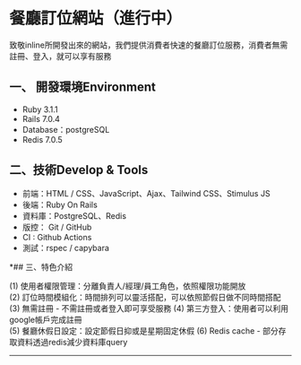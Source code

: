 # 餐廳訂位網站（進行中）
致敬inline所開發出來的網站，我們提供消費者快速的餐廳訂位服務，消費者無需註冊、登入，就可以享有服務 

## 一、 開發環境Environment

- Ruby 3.1.1
- Rails 7.0.4
- Database：postgreSQL
- Redis 7.0.5

## 二、技術Develop & Tools

- 前端：HTML / CSS、JavaScript、Ajax、Tailwind CSS、Stimulus JS
- 後端：Ruby On Rails
- 資料庫：PostgreSQL、Redis
- 版控： Git / GitHub
- CI : Github Actions
- 測試：rspec / capybara

*## 三、特色介紹

(1) 使用者權限管理：分離負責人/經理/員工角色，依照權限功能開放  
(2) 訂位時間模組化：時間排列可以靈活搭配，可以依照節假日做不同時間搭配
(3) 無需註冊 - 不需註冊或者登入即可享受服務
(4) 第三方登入：使用者可以利用google帳戶完成註冊    
(5) 餐廳休假日設定：設定節假日抑或是星期固定休假
(6) Redis cache - 部分存取資料透過redis減少資料庫query

***
